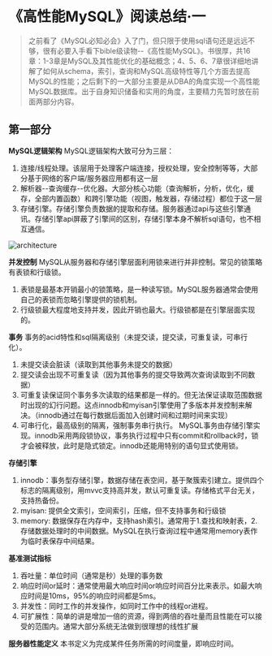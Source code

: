 # 《高性能MySQL》阅读总结·一
> 之前看了《MySQL必知必会》入了门，但只限于使用sql语句还是远远不够，很有必要入手看下bible级读物--《高性能MySQL》。书很厚，共16章：1-3章是MySQL及其性能优化的基础概念；4、5、6、7章很详细地讲解了如何从schema，索引，查询和MySQL高级特性等几个方面去提高MySQL的性能；之后剩下的一大部分主要是从DBA的角度实现一个高性能MySQL数据库。出于自身知识储备和实用的角度，主要精力先暂时放在前面两部分内容。

## 第一部分 

**MySQL逻辑架构**
MySQL逻辑架构大致可分为三层：
1. 连接/线程处理。该层用于处理客户端连接，授权处理，安全控制等等，大部分基于网络的客户端/服务器应用都有这一层
2. 解析器--查询缓存--优化器。大部分核心功能（查询解析，分析，优化，缓存，全部内置函数）和跨引擎功能（视图，触发器，存储过程）都位于这一层
3. 存储引擎。存储引擎负责数据的提取和存储。服务器通过api与这些引擎通讯。存储引擎api屏蔽了引擎间的区别，存储引擎本身不解析sql语句，也不相互通信。

![architecture](https://pic002.cnblogs.com/images/2012/152332/2012031510324452.png)

**并发控制**
MySQL从服务器和存储引擎层面利用锁来进行并非控制。常见的锁策略有表锁和行级锁。
1. 表锁是最基本开销最小的锁策略，是一种读写锁。MySQL服务器通常会使用自己的表锁而忽略引擎提供的锁机制。
2. 行级锁最大程度地支持并发，因此开销也最大。行级锁都是在引擎层面实现的。

**事务**
事务的acid特性和sql隔离级别（未提交读，提交读，可重复读，可串行化）。
1. 未提交读会脏读（读取到其他事务未提交的数据）
2. 提交读会出现不可重复读（因为其他事务的提交导致两次查询读取到不同数据）
3. 可重复读保证同个事务多次读取的结果都是一样的。但无法保证读取范围数据时出现的幻行问题。这点innodb和myisan引擎使用了多版本并发控制来解决。（innodb通过在每行数据后面加入创建时间和过期时间来实现）
4. 可串行化，最高级别的隔离，强制事务串行执行。
MySQL事务由存储引擎实现。innodb采用两段锁协议，事务执行过程中只有commit和rollback时，锁才会被释放，此时是隐式锁定。innodb还能用特别的语句显式使用锁。

**存储引擎**
1. innodb：事务型存储引擎，数据存储在表空间，基于聚簇索引建立。提供四个标志的隔离级别，用mvvc支持高并发，默认可重复读。存储格式平台无关，支持热备份。
2. myisan: 提供全文索引，空间索引，压缩，但不支持事务和行级锁
3. memory: 数据保存在内存中，支持hash索引。通常用于1.查找和映射表，2.存储数据处理时的中间数据。MySQL在执行查询过程中通常用memory表作为临时表保存中间结果。

**基准测试指标**
1. 吞吐量：单位时间（通常是秒）处理的事务数
2. 响应时间or延时：通常使用最大响应时间or响应时间百分比来表示。如最大响应时间是10ms，95%的响应时间都是5ms。
3. 并发性：同时工作的并发操作，如同时工作中的线程or进程。
4. 可扩展性：简单的讲是增加一倍的资源，得到两倍的吞吐量而且性能在可以接受的范围内。通常大部分系统无法做到很理想的线性扩展

**服务器性能定义**
本书定义为完成某件任务所需的时间度量，即响应时间。

